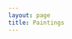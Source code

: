 ```yaml
---
layout: page
title: Paintings
---
```



<span class="image fit"><img src="assets/images/Denali.jpeg" alt=""/></span>
<span class="image fit"><img src="assets/images/Bishopps Beach.jpg" alt=""/></span>
<span class="image fit"><img src="assets/images/Halibut Cove.jpg" alt=""/></span>
<span class="image fit"><img src="assets/images/Kbay Coffee.jpg" alt=""/></span>
<span class="image fit"><img src="assets/images/Ocean Pups.jpg" alt=""/></span>
<span class="image fit"><img src="assets/images/No Puffin.jpg" alt=""/></span>
<span class="image fit"><img src="assets/images/Kbay Whales.jpg" alt=""/></span>
<span class="image fit"><img src="assets/images/Hand in Hand.jpg" alt=""/></span>
<span class="image fit"><img src="assets/images/greggs.jpg" alt=""/></span>
<span class="image fill"><img src="assets/images/Rain Dance 1.jpg" alt=""/></span>
<span class="image fit"><img src="assets/images/Granny Dance.jpg" alt=""/></span>
<span class="image fit"><img src="assets/images/Green Door.jpg" alt=""/></span>
<span class="image fit"><img src="assets/images/St.Paul.jpg" alt=""/></span>
<span class="image fit"><img src="assets/images/Lvl Lndscape 1.jpg" alt=""/></span>
<span class="image fit"><img src="assets/images/Whitley Bay.jpg" alt=""/></span>
<span class="image fit"><img src="assets/images/Rasin.jpg" alt=""/></span>
<span class="image fit"><img src="assets/images/Missy.jpg" alt=""/></span>
<span class="image fit"><img src="assets/images/Melo.jpg" alt=""/></span>
<span class="image fit"><img src="assets/images/Jamie.jpg" alt=""/></span>
<span class="image fit"><img src="assets/images/Merry Dog.jpg" alt=""/></span>
<span class="image fit"><img src="assets/images/Tiger.jpg" alt=""/></span>
<span class="image fit"><img src="assets/images/Spring bloom 1.jpg" alt=""/></span>
<span class="image fit"><img src="assets/images/Spring bloom 2.jpg" alt=""/></span>
<span class="image fit"><img src="assets/images/Spring bloom 3.jpg" alt=""/></span>
<span class="image fit"><img src="assets/images/Rain Dance 2.jpg" alt=""/></span>
<span class="image fit"><img src="assets/images/Vday 1.jpg" alt=""/></span>
<span class="image fit"><img src="assets/images/Vday 2.jpg" alt=""/></span>
<span class="image fit"><img src="assets/images/Vday 3.jpg" alt=""/></span>
<span class="image fit"><img src="" alt=""/></span>
